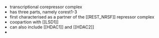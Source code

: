 - transcriptional corepressor complex 
- has three parts, namely corest1-3
- first characterised as a partner of the  [[REST_NRSF]] repressor complex
- coopartion with [[LSD1]]
- can also include [[HDAC1]] and [[HDAC2]]
- 